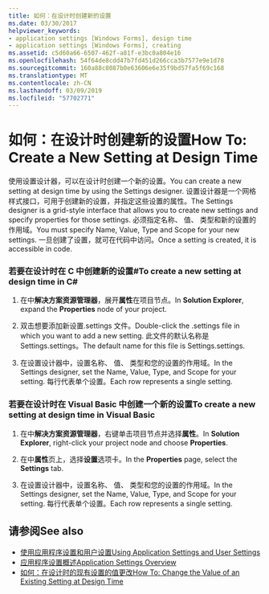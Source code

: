 ```yaml
---
title: 如何：在设计时创建新的设置
ms.date: 03/30/2017
helpviewer_keywords:
- application settings [Windows Forms], design time
- application settings [Windows Forms], creating
ms.assetid: c5d60a66-6507-462f-a81f-e3bc0a804e16
ms.openlocfilehash: 54f64de8cdd47b7fd451d266cca3b7577e9e1d78
ms.sourcegitcommit: 160a88c8087b0e63606e6e35f9bd57fa5f69c168
ms.translationtype: MT
ms.contentlocale: zh-CN
ms.lasthandoff: 03/09/2019
ms.locfileid: "57702771"
---
```

# <a name="how-to-create-a-new-setting-at-design-time"></a><span data-ttu-id="bacb4-102">如何：在设计时创建新的设置</span><span class="sxs-lookup"><span data-stu-id="bacb4-102">How To: Create a New Setting at Design Time</span></span>
<span data-ttu-id="bacb4-103">使用设置设计器，可以在设计时创建一个新的设置。</span><span class="sxs-lookup"><span data-stu-id="bacb4-103">You can create a new setting at design time by using the Settings designer.</span></span> <span data-ttu-id="bacb4-104">设置设计器是一个网格样式接口，可用于创建新的设置，并指定这些设置的属性。</span><span class="sxs-lookup"><span data-stu-id="bacb4-104">The Settings designer is a grid-style interface that allows you to create new settings and specify properties for those settings.</span></span> <span data-ttu-id="bacb4-105">必须指定名称、 值、 类型和新的设置的作用域。</span><span class="sxs-lookup"><span data-stu-id="bacb4-105">You must specify Name, Value, Type and Scope for your new settings.</span></span> <span data-ttu-id="bacb4-106">一旦创建了设置，就可在代码中访问。</span><span class="sxs-lookup"><span data-stu-id="bacb4-106">Once a setting is created, it is accessible in code.</span></span>  
  
### <a name="to-create-a-new-setting-at-design-time-in-c"></a><span data-ttu-id="bacb4-107">若要在设计时在 C 中创建新的设置\#</span><span class="sxs-lookup"><span data-stu-id="bacb4-107">To create a new setting at design time in C\#</span></span>
  
1.  <span data-ttu-id="bacb4-108">在中**解决方案资源管理器**，展开**属性**在项目节点。</span><span class="sxs-lookup"><span data-stu-id="bacb4-108">In **Solution Explorer**, expand the **Properties** node of your project.</span></span>  
  
2.  <span data-ttu-id="bacb4-109">双击想要添加新设置.settings 文件。</span><span class="sxs-lookup"><span data-stu-id="bacb4-109">Double-click the .settings file in which you want to add a new setting.</span></span> <span data-ttu-id="bacb4-110">此文件的默认名称是 Settings.settings。</span><span class="sxs-lookup"><span data-stu-id="bacb4-110">The default name for this file is Settings.settings.</span></span>  
  
3.  <span data-ttu-id="bacb4-111">在设置设计器中，设置名称、 值、 类型和您的设置的作用域。</span><span class="sxs-lookup"><span data-stu-id="bacb4-111">In the Settings designer, set the Name, Value, Type, and Scope for your setting.</span></span> <span data-ttu-id="bacb4-112">每行代表单个设置。</span><span class="sxs-lookup"><span data-stu-id="bacb4-112">Each row represents a single setting.</span></span>  
  
### <a name="to-create-a-new-setting-at-design-time-in-visual-basic"></a><span data-ttu-id="bacb4-113">若要在设计时在 Visual Basic 中创建一个新的设置</span><span class="sxs-lookup"><span data-stu-id="bacb4-113">To create a new setting at design time in Visual Basic</span></span>  
  
1.  <span data-ttu-id="bacb4-114">在中**解决方案资源管理器**，右键单击项目节点并选择**属性**。</span><span class="sxs-lookup"><span data-stu-id="bacb4-114">In **Solution Explorer**, right-click your project node and choose **Properties**.</span></span>  
  
2.  <span data-ttu-id="bacb4-115">在中**属性**页上，选择**设置**选项卡。</span><span class="sxs-lookup"><span data-stu-id="bacb4-115">In the **Properties** page, select the **Settings** tab.</span></span>  
  
3.  <span data-ttu-id="bacb4-116">在设置设计器中，设置名称、 值、 类型和您的设置的作用域。</span><span class="sxs-lookup"><span data-stu-id="bacb4-116">In the Settings designer, set the Name, Value, Type, and Scope for your setting.</span></span> <span data-ttu-id="bacb4-117">每行代表单个设置。</span><span class="sxs-lookup"><span data-stu-id="bacb4-117">Each row represents a single setting.</span></span>  
  
## <a name="see-also"></a><span data-ttu-id="bacb4-118">请参阅</span><span class="sxs-lookup"><span data-stu-id="bacb4-118">See also</span></span>
- [<span data-ttu-id="bacb4-119">使用应用程序设置和用户设置</span><span class="sxs-lookup"><span data-stu-id="bacb4-119">Using Application Settings and User Settings</span></span>](using-application-settings-and-user-settings.md)
- [<span data-ttu-id="bacb4-120">应用程序设置概述</span><span class="sxs-lookup"><span data-stu-id="bacb4-120">Application Settings Overview</span></span>](application-settings-overview.md)
- [<span data-ttu-id="bacb4-121">如何：在设计时的现有设置的值更改</span><span class="sxs-lookup"><span data-stu-id="bacb4-121">How To: Change the Value of an Existing Setting at Design Time</span></span>](how-to-change-the-value-of-an-existing-setting-at-design-time.md)
